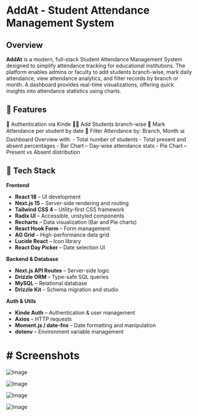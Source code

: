 # AddAt - Student Attendance Management System

## Overview

**AddAt** is a modern, full-stack Student Attendance Management System designed to simplify attendance tracking for educational institutions. The platform enables admins or faculty to add students branch-wise, mark daily attendance, view attendance analytics, and filter records by branch or month. A dashboard provides real-time visualizations, offering quick insights into attendance statistics using charts.

## 🚀 Features

🔐 Authentication via Kinde
👨‍🎓 Add Students branch-wise
📅 Mark Attendance per student by date
🔎 Filter Attendance by: Branch, Month
📊 Dashboard Overview with:
     - Total number of students
     - Total present and absent percentages
     - Bar Chart – Day-wise attendance stats
     - Pie Chart – Present vs Absent distribution


## 🧰 Tech Stack

**Frontend**

- **React 18** – UI development
- **Next.js 15** – Server-side rendering and routing
- **Tailwind CSS 4** – Utility-first CSS framework
- **Radix UI** – Accessible, unstyled components
- **Recharts** – Data visualization (Bar and Pie charts)
- **React Hook Form** – Form management
- **AG Grid** – High-performance data grid
- **Lucide React** – Icon library
- **React Day Picker** – Date selection UI

**Backend & Database**

- **Next.js API Routes** – Server-side logic
- **Drizzle ORM** – Type-safe SQL queries
- **MySQL** – Relational database
- **Drizzle Kit** – Schema migration and studio

**Auth & Utils**

- **Kinde Auth** – Authentication & user management
- **Axios** – HTTP requests
- **Moment.js / date-fns** – Date formatting and manipulation
- **dotenv** – Environment variable management

# # Screenshots

![Image](https://github.com/user-attachments/assets/5edb092b-f12a-4e07-a8b8-feb37010a3d5)

![Image](https://github.com/user-attachments/assets/db19dfd3-b733-487f-9ac9-f370815a6820)

![Image](https://github.com/user-attachments/assets/ad432406-2199-41e7-b4c2-f4ce35084d8d)

![Image](https://github.com/user-attachments/assets/0a145ea4-5e91-44c9-83d7-e2ae9e27fd8b)
